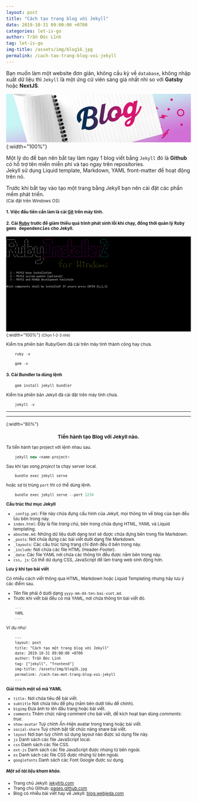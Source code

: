 ```yaml
---
layout: post
title: "Cách tạo trang blog với Jekyll"
date: 2019-10-31 09:00:00 +0700
categories: let-is-go
author: Trần Đức Lĩnh
tag: let-is-go
img-title: /assets/img/blog16.jpg
permalink: /cach-tao-trang-blog-voi-jekyll
---
```

Bạn muốn làm một website đơn giản, không cầu kỳ về `database`, không nhập xuất dữ liệu thì `Jekyll` là một ứng cử viên sáng giá nhất nhì so với **Gatsby** hoặc **NextJS**.

![image-title-here](/assets/img/img-post/setup-jekyll/create-jekyll.jpg){:width="100%"}

Một lý do để bạn nên bắt tay làm ngay 1 blog viết bằng `Jekyll` đó là **Github** có hỗ trợ tên miền miễn phí và tạo ngay trên repositories.<br/>
Jekyll sử dụng Liquid template, Markdown, YAML front-matter để hoạt động trên nó.

Trước khi bắt tay vào tạo một trang bằng Jekyll bạn nên cài đặt các phần mềm phát triển.<br/>
<small>(Cài đặt trên Windows OS)

#### 1. Việc đầu tiên cần làm là cài [Git](https://git-scm.com/download) trên máy tính.
#### 2. Cài [Ruby](https://www.ruby-lang.org/en/downloads/) trước để giảm thiểu quá trình phát sinh lỗi khi chạy, đồng thời quản lý <kbd>Ruby gems dependencies</kbd> cho Jekyll.

![image-title-here](/assets/img/img-post/setup-jekyll/install-ruby.jpg){:width="100%"}
<small>(Chọn 1-2-3 nhé)</small>

Kiểm tra phiên bản Ruby/Gem đã cài trên máy tính thành công hay chưa.

```js
    ruby -v
```

```js
    gem -v
```

#### 3. Cài Bundler ta dùng lệnh

```js
    gem install jekyll bundler
```

Kiểm tra phiên bản Jekyll đã cài đặt trên máy tính chưa.

```js
    jekyll -v
```

<hr/>
<hr/>{:width="80%"}


### <center>Tiến hành tạo Blog với Jekyll nào.</center>

Ta tiến hành tạo project với lệnh nhau sau.

```js
    jekyll new <name-project>
```

Sau khi tạo xong *project* ta chạy server local.

```js
    bundle exec jekyll serve
```

hoặc sợ bị trùng `port` thì có thể dùng lệnh.

```js
    bundle exec jekyll serve --port 1234
```

**Cấu trúc thư mục Jekyll**

* `_config.yml`: File này chứa đựng cấu hình của Jekyll, mọi thông tin về blog của bạn đều lưu bên trong này.
* `index.html`: Đây là file *trang chủ*, bên trong chứa đụng HTML, YAML và Liquid templating.
* `aboutme.md`: Những dữ liệu dưới dạng *text* sẽ được chứa đựng bên trong file Markdown.
* `_posts`: Nơi chứa đựng các bài viết dưới dạng file Markdown.
* `_layouts`: Các cấu trúc từng trang chỉ định đều ở bên trong này.
* `_include`: Nơi chứa các file HTML (Header-Footer).
* `_data`: Các file YAML nơi chứa các thông tin đều được nằm bên trong này.
* `css, js`: Có thể dử dụng CSS, JavaScript để làm trang web sinh động hơn.

**Lưu ý khi tạo bài viết**

Có nhiều cách viết thông qua HTML, Markdown hoặc Liquid Templating nhưng hãy lưu ý các điểm sau.
* Tên file phải ở dưới dạng `yyyy-mm-dd-ten-bai-viet.md`.
* Trước khi viết bài đều có mã YAML, nơi chứa thông tin bài viết đó.

```js
    ---
    YAML
    ---
```

*Ví dụ như:*

```html
    ---
    layout: post
    title: "Cách tạo một trang blog với Jekyll"
    date: 2019-10-31 09:00:00 +0700
    author: Trần Đức Lĩnh
    tag: ["jekyll", "frontend"]
    img-title: /assets/img/blog16.jpg
    permalink: /cach-tao-mot-trang-blog-voi-jekyll
    ---
```

**Giải thích một số mã YAML**

* `title:` Nơi chứa tiêu đề bài viết.
* `subtitle` Nơi chứa tiêu đề phụ (nằm bên dưới tiêu đề chính).
* `bigimg` Đưa ảnh to lên đầu trang hoặc bài viết.
* `comments` Thêm chức năng comment cho bài viết, để kích hoạt bạn dùng *comments: true*.
* `show-avatar` Tuỳ chỉnh Ẩn-Hiện avatar trong trang hoặc bài viết.
* `social-share` Tuỳ chỉnh bật tắt chức năng share bài viết.
* `layout` Nơi bạn tuỳ chỉnh sử dụng layout nào được sử dụng file này.
* `js` Danh sách các file JavaScript local.
* `css` Danh sách các file CSS.
* `ext-js` Danh sách các file JavaScript được nhúng từ bên ngoài.
* `ex` Danh sách các file CSS được nhứng từ bên ngoài.
* `googlefonts` Danh sách các Font Google được sư dụng.

##### Một số tài liệu kham khảo.

* Trang chủ Jekyll: [jekyllrb.com](https://jekyllrb.com/)
* Trang chủ Github: [pages.github.com](https://pages.github.com/)
* Blog có nhiều bài viết hay về Jekyll: [blog.webjeda.com](https://blog.webjeda.com/)
